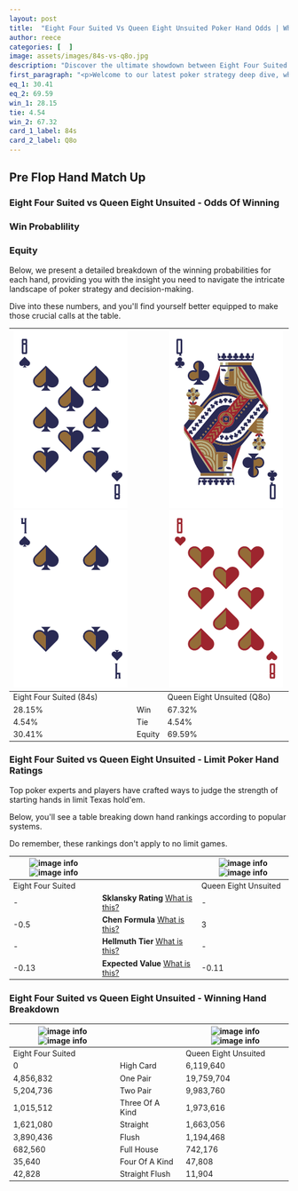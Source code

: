 ```yaml
---
layout: post
title:  "Eight Four Suited Vs Queen Eight Unsuited Poker Hand Odds | Which Is The Better Hand In Poker? A Complete Guide"
author: reece
categories: [  ]
image: assets/images/84s-vs-q8o.jpg
description: "Discover the ultimate showdown between Eight Four Suited and Queen Eight Unsuited in poker! Uncover the odds, strategies, and scenarios where one hand triumphs over the other. Get ready to up your poker game with this thrilling analysis."
first_paragraph: "<p>Welcome to our latest poker strategy deep dive, where we're pitting two distinct hands against each other in a high-stakes showdown: Eight Four Suited vs Queen Eight Unsuited.</p><p>In the dynamic world of poker, every decision counts, and knowing which hand holds the upper hand is key to your success at the table.</p><p>In this article, we'll dissect these two hands, explore the scenarios where one dominates the other, and equip you with the knowledge to make strategic choices that can tip the odds in your favor.</p><p>Get ready to unravel the intriguing dynamics of these poker hands and elevate your game to new heights.</p>"
eq_1: 30.41
eq_2: 69.59
win_1: 28.15
tie: 4.54
win_2: 67.32
card_1_label: 84s
card_2_label: Q8o
---
```




[comment]: # (sp0)

## Pre Flop Hand Match Up

<div class="table hand-ratings" markdown="1"> 



### Eight Four Suited vs Queen Eight Unsuited - Odds Of Winning


  
<div class="row graphs"> 
<div class="col-lg-6">
    <h3>Win Probablility</h3>
    <canvas id="WinChart"></canvas>
</div>
<div class="col-lg-6">
    <h3>Equity</h3>
    <canvas id="EquityChart"></canvas>
</div>
</div>

  Below, we present a detailed breakdown of the winning probabilities for each hand, providing you with the insight you need to navigate the intricate landscape of poker strategy and decision-making. 

Dive into these numbers, and you'll find yourself better equipped to make those crucial calls at the table.


    
| ![image info](assets/images/hand1/8.png) ![image info](assets/images/hand1/4.png) |  | ![image info](assets/images/hand2/q.png) ![image info](assets/images/hand2/8o.png) |
| -------- | -------- | -------- |
| Eight Four Suited (84s) |  | Queen Eight Unsuited (Q8o) |
| 28.15% | Win | 67.32% |
| 4.54% | Tie | 4.54% |
| 30.41% | Equity | 69.59% |




[comment]: # (sp1)



### Eight Four Suited vs Queen Eight Unsuited - Limit Poker Hand Ratings

Top poker experts and players have crafted ways to judge the strength of starting hands in limit Texas hold'em. 

Below, you'll see a table breaking down hand rankings according to popular systems. 

Do remember, these rankings don't apply to no limit games.


    
| ![image info](https://www.riverpairs.com/assets/images/hand1/8.png) ![image info](https://www.riverpairs.com/assets/images/hand1/4.png) |  | ![image info](https://www.riverpairs.com/assets/images/hand2/q.png) ![image info](https://www.riverpairs.com/assets/images/hand2/8o.png) |
| -------- | -------- | -------- |
| Eight Four Suited |  | Queen Eight Unsuited |
| - | **Sklansky Rating** [What is this?](/sklansky-rating-explained) | - |
| -0.5 | **Chen Formula** [What is this?](/chen-formula-explained) | 3 |
| - | **Hellmuth Tier** [What is this?](/Hellmuth-tier-explained) | - |
| -0.13 | **Expected Value** [What is this?](/expected-value-explained) | -0.11 |




[comment]: # (sp2)



### Eight Four Suited vs Queen Eight Unsuited - Winning Hand Breakdown


    
| ![image info](https://www.riverpairs.com/assets/images/hand1/8.png) ![image info](https://www.riverpairs.com/assets/images/hand1/4.png) |  | ![image info](https://www.riverpairs.com/assets/images/hand2/q.png) ![image info](https://www.riverpairs.com/assets/images/hand2/8o.png) |
| -------- | -------- | -------- |
| Eight Four Suited |  | Queen Eight Unsuited |
| 0 | High Card | 6,119,640 |
| 4,856,832 | One Pair | 19,759,704 |
| 5,204,736 | Two Pair | 9,983,760 |
| 1,015,512 | Three Of A Kind | 1,973,616 |
| 1,621,080 | Straight | 1,663,056 |
| 3,890,436 | Flush | 1,194,468 |
| 682,560 | Full House | 742,176 |
| 35,640 | Four Of A Kind | 47,808 |
| 42,828 | Straight Flush | 11,904 |




[comment]: # (sp3)



</div>

[comment]: # (sp4)



[comment]: # (sp5)

